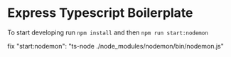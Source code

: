 # Express Typescript Boilerplate
To start developing run `npm install` and then `npm run start:nodemon`

fix
"start:nodemon": "ts-node ./node_modules/nodemon/bin/nodemon.js"
